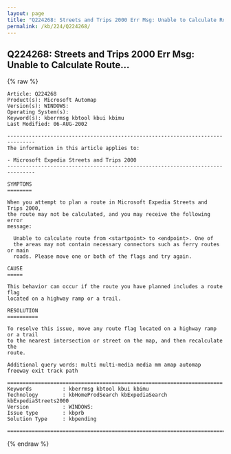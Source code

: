 ```yaml
---
layout: page
title: "Q224268: Streets and Trips 2000 Err Msg: Unable to Calculate Route..."
permalink: /kb/224/Q224268/
---
```


## Q224268: Streets and Trips 2000 Err Msg: Unable to Calculate Route...

{% raw %}

	Article: Q224268
	Product(s): Microsoft Automap
	Version(s): WINDOWS:
	Operating System(s): 
	Keyword(s): kberrmsg kbtool kbui kbimu
	Last Modified: 06-AUG-2002
	
	-------------------------------------------------------------------------------
	The information in this article applies to:
	
	- Microsoft Expedia Streets and Trips 2000 
	-------------------------------------------------------------------------------
	
	SYMPTOMS
	========
	
	When you attempt to plan a route in Microsoft Expedia Streets and Trips 2000,
	the route may not be calculated, and you may receive the following error
	message:
	
	  Unable to calculate route from <startpoint> to <endpoint>. One of
	  the areas may not contain necessary connectors such as ferry routes or main
	  roads. Please move one or both of the flags and try again.
	
	CAUSE
	=====
	
	This behavior can occur if the route you have planned includes a route flag
	located on a highway ramp or a trail.
	
	RESOLUTION
	==========
	
	To resolve this issue, move any route flag located on a highway ramp or a trail
	to the nearest intersection or street on the map, and then recalculate the
	route.
	
	Additional query words: multi multi-media media mm amap automap freeway exit track path
	
	======================================================================
	Keywords          : kberrmsg kbtool kbui kbimu 
	Technology        : kbHomeProdSearch kbExpediaSearch kbExpediaStreets2000
	Version           : WINDOWS:
	Issue type        : kbprb
	Solution Type     : kbpending
	
	=============================================================================
	

{% endraw %}
